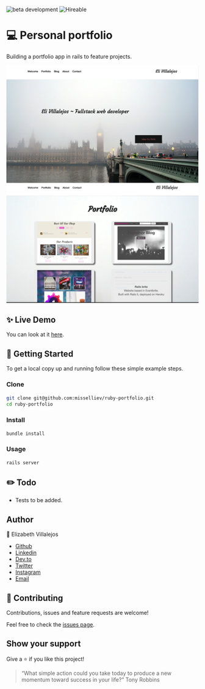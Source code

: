 ![beta development](https://img.shields.io/badge/beta-development-green?style=flat-square)
![Hireable](https://cdn.rawgit.com/hiendv/hireable/master/styles/default/yes.svg)

# 💻 Personal portfolio

Building a portfolio app in rails to feature projects. 

![alt text](docs/home.png)
![alt text](docs/projects.png)

## ✨ Live Demo

You can look at it [here](https://misselliev-portfolio.herokuapp.com/).


## 🚀 Getting Started

To get a local copy up and running follow these simple example steps.


### Clone

```sh
git clone git@github.com:misselliev/ruby-portfolio.git
cd ruby-portfolio
```

### Install

```sh
bundle install 
```

### Usage

```sh
rails server
```
## :pencil2: Todo
- Tests to be added.

## Author

👤 Elizabeth Villalejos

- [Github](https://github.com/misselliev)
- [Linkedin](https://linkedin.com/ellievillalejos)
- [Dev.to](https://dev.to/misselliev)
- [Twitter](https://twitter.com/miss_elliev/)
- [Instagram](https://www.instagram.com/miss_elliev/)
- [Email](mailto:elizabeth.villalejos@gmail.com?subject=Website%20Inquiry)


## 🤝 Contributing

Contributions, issues and feature requests are welcome!

Feel free to check the [issues page](issues/).


## Show your support

Give a ⭐️ if you like this project!

> “What simple action could you take today to produce a new momentum toward success in your life?” Tony Robbins

